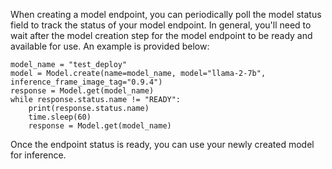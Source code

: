 When creating a model endpoint, you can periodically poll the model status field to
track the status of your model endpoint. In general, you'll need to wait after the 
model creation step for the model endpoint to be ready and available for use.
An example is provided below: 


```
model_name = "test_deploy"
model = Model.create(name=model_name, model="llama-2-7b", inference_frame_image_tag="0.9.4")
response = Model.get(model_name)
while response.status.name != "READY":
    print(response.status.name)
    time.sleep(60)
    response = Model.get(model_name)
```

Once the endpoint status is ready, you can use your newly created model for inference.